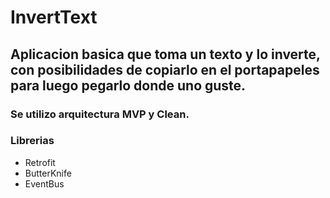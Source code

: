 # InvertText

## Aplicacion basica que toma un texto y lo inverte, con posibilidades de copiarlo en el portapapeles para luego pegarlo donde uno guste.
### Se utilizo arquitectura MVP y Clean.

### Librerias
- Retrofit
- ButterKnife
- EventBus

